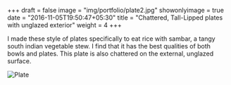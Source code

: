 +++
draft = false
image = "img/portfolio/plate2.jpg"
showonlyimage = true
date = "2016-11-05T19:50:47+05:30"
title = "Chattered, Tall-Lipped plates with unglazed exterior"
weight = 4
+++

I made these style of plates specifically to eat rice with sambar, a tangy south indian vegetable stew. I find that it has the best qualities of both bowls and plates. This plate is also chattered on the external, unglazed surface.

<!--more-->

![Plate][1]

[1]: /img/portfolio/plate2.jpg